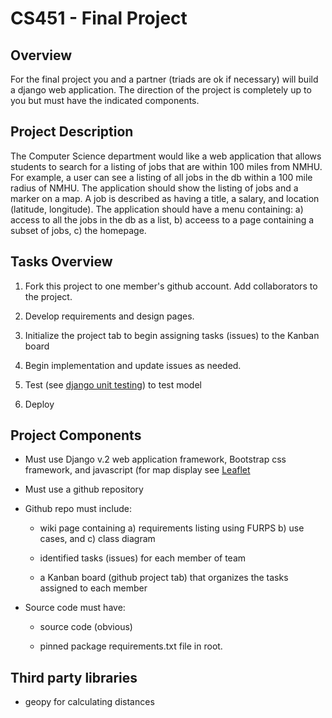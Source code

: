 # CS451 - Final Project

## Overview
For the final project you and a partner (triads are ok if necessary) will build a django web application. The direction of the project is completely up to you but must have the indicated components.

## Project Description
The Computer Science department would like a web application that allows students to search for a listing of jobs that are within 100 miles from NMHU.  For example, a user can see a listing of all jobs in the db within a 100 mile radius of NMHU. The application should show the listing of jobs and a marker on a map. A job is described as having a title, a salary, and location (latitude, longitude). The application should have a menu containing: a) access to all the jobs in the db as a list, b) acceess to a page containing a subset of jobs, c) the homepage. 


## Tasks Overview

1. Fork this project to one  member's github account. Add collaborators to the project.

2. Develop requirements and design pages.

3. Initialize the project tab to begin assigning tasks (issues) to the Kanban board

4. Begin implementation and update issues as needed.

5. Test (see [django unit testing](https://docs.djangoproject.com/en/2.1/topics/testing/overview/)) to test model

6. Deploy

## Project Components

* Must use Django v.2 web application framework, Bootstrap css framework, and javascript (for map display see [Leaflet](https://leafletjs.com/)

* Must use a github repository

* Github repo must include:

    - wiki page containing a) requirements listing using FURPS b) use cases, and c) class diagram 

    - identified tasks (issues) for each member of team

    - a Kanban board (github project tab) that organizes the tasks assigned to each member

* Source code must have:
    - source code (obvious)

    - pinned package requirements.txt file in root.



## Third party libraries

- geopy for calculating distances

